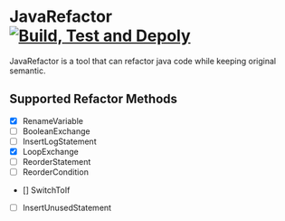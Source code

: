 # JavaRefactor [![Build, Test and Depoly](https://github.com/Feng-Jay/JavaRefactor/actions/workflows/maven.yml/badge.svg)](https://github.com/Feng-Jay/JavaRefactor/actions/workflows/maven.yml)

JavaRefactor is a tool that can refactor java code while keeping original semantic.

## Supported Refactor Methods

- [x] RenameVariable
- [ ] BooleanExchange
- [ ] InsertLogStatement
- [x] LoopExchange
- [ ] ReorderStatement
- [ ] ReorderCondition
- [] SwitchToIf
- [ ] InsertUnusedStatement
